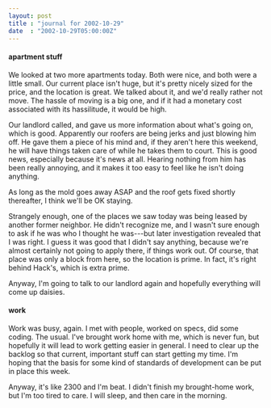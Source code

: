 ```yaml
---
layout: post
title : "journal for 2002-10-29"
date  : "2002-10-29T05:00:00Z"
---
```

<h4>apartment stuff</h4>We looked at two more apartments today.  Both were nice, and both were a little small.  Our current place isn't huge, but it's pretty nicely sized for the price, and the location is great.  We talked about it, and we'd really rather not move.  The hassle of moving is a big one, and if it had a monetary cost associated with its hassilitude, it would be high.

Our landlord called, and gave us more information about what's going on, which is good.  Apparently our roofers are being jerks and just blowing him off.  He gave them a piece of his mind and, if they aren't here this weekend, he will have things taken care of while he takes them to court.  This is good news, especially because it's news at all.  Hearing nothing from him has been really annoying, and it makes it too easy to feel like he isn't doing anything.

As long as the mold goes away ASAP and the roof gets fixed shortly thereafter, I think we'll be OK staying.

Strangely enough, one of the places we saw today was being leased by another former neighbor.  He didn't recognize me, and I wasn't sure enough to ask if he was who I thought he was---but later investigation revealed that I was right. I guess it was good that I didn't say anything, because we're almost certainly not going to apply there, if things work out.  Of course, that place was only a block from here, so the location is prime.  In fact, it's right behind Hack's, which is extra prime.

Anyway, I'm going to talk to our landlord again and hopefully everything will come up daisies.<h4>work</h4>Work was busy, again.  I met with people, worked on specs, did some coding. The usual.  I've brought work home with me, which is never fun, but hopefully it will lead to work getting easier in general.  I need to clear up the backlog so that current, important stuff can start getting my time.  I'm hoping that the basis for some kind of standards of development can be put in place this week.

Anyway, it's like 2300 and I'm beat.  I didn't finish my brought-home work, but I'm too tired to care.  I will sleep, and then care in the morning.

